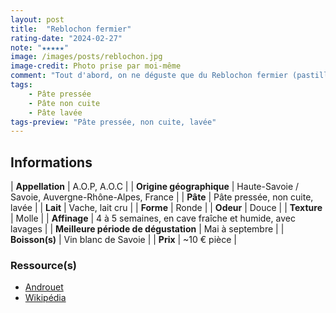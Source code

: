 ```yaml
---
layout: post
title:  "Reblochon fermier"
rating-date: "2024-02-27"
note: "★★★★★"
image: /images/posts/reblochon.jpg
image-credit: Photo prise par moi-même
comment: "Tout d'abord, on ne déguste que du Reblochon fermier (pastille verte) ! C'est un fromage réconfortant, crémeux qui se déguste facilement à l'apéro mais aussi sur un plateau. Il offre un léger goût de noisette et une belle onctuosité. Cela va s'en dire mais il est délicieux dans une tartiflette !"
tags:
    - Pâte pressée
    - Pâte non cuite
    - Pâte lavée
tags-preview: "Pâte pressée, non cuite, lavée"
---
```


## Informations

| **Appellation** | A.O.P, A.O.C |
| **Origine géographique** | Haute-Savoie / Savoie, Auvergne-Rhône-Alpes, France |
| **Pâte** | Pâte pressée, non cuite, lavée |
| **Lait** | Vache, lait cru |
| **Forme** | Ronde |
| **Odeur** | Douce |
| **Texture** | Molle |
| **Affinage** | 4 à 5 semaines, en cave fraîche et humide, avec lavages |
| **Meilleure période de dégustation** | Mai à septembre  |
| **Boisson(s)** | Vin blanc de Savoie |
| **Prix** | ~10 € pièce |

### Ressource(s)
* [Androuet](https://androuet.com/Reblochon-de-savoie-130.html)
* [Wikipédia](https://fr.wikipedia.org/wiki/Reblochon)